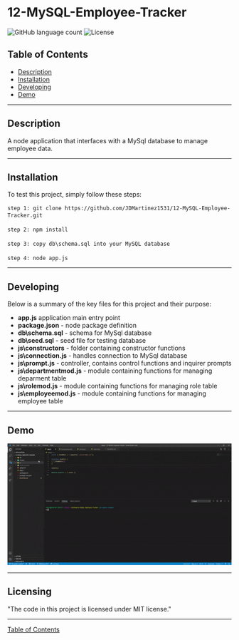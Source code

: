 # 12-MySQL-Employee-Tracker

![GitHub language count](https://img.shields.io/github/languages/count/jdmartinez1531/12-MySQL-Employee-Tracker?style=plastic)
![License](https://img.shields.io/badge/License-MIT-blue?style=plastic)

## Table of Contents

- [Description](#description)
- [Installation](#installation)
- [Developing](#developing)
- [Demo](#demo)

---

## Description

A node application that interfaces with a MySql database to manage employee data.



---

## Installation

To test this project, simply follow these steps:

```
step 1: git clone https://github.com/JDMartinez1531/12-MySQL-Employee-Tracker.git

step 2: npm install

step 3: copy db\schema.sql into your MySQL database

step 4: node app.js

```

---

## Developing

Below is a summary of the key files for this project and their purpose:

- **app.js** application main entry point
- **package.json** - node package definition
- **db\schema.sql** - schema for MySql database
- **db\seed.sql** - seed file for testing database
- **js\constructors** - folder containing constructor functions
- **js\connection.js** - handles connection to MySql database
- **js\prompt.js** - controller, contains control functions and inquirer prompts
- **js\departmentmod.js** - module containing functions for managing deparment table
- **js\rolemod.js** - module containing functions for managing role table
- **js\employeemod.js** - module containing functions for managing employee table

---


## Demo

<img src = "images\demo.gif">


---

## Licensing

"The code in this project is licensed under MIT license."

--- 

[Table of Contents](#table-of-contents)